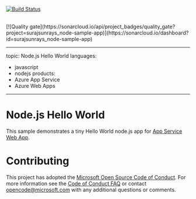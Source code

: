 
[![Build Status](https://dev.azure.com/surajsunrays86/SunraysAzurePipelineTest/_apis/build/status/surajsunrays.node-sample-app?branchName=master)](https://dev.azure.com/surajsunrays86/SunraysAzurePipelineTest/_build/latest?definitionId=1&branchName=master)

</br>
[![Quality gate](https://sonarcloud.io/api/project_badges/quality_gate?project=surajsunrays_node-sample-app)](https://sonarcloud.io/dashboard?id=surajsunrays_node-sample-app)

---
topic: Node.js Hello World
languages:
  - javascript
  - nodejs
products:
  - Azure App Service
  - Azure Web Apps
---

# Node.js Hello World

This sample demonstrates a tiny Hello World node.js app for [App Service Web App](https://docs.microsoft.com/azure/app-service-web).

# Contributing

This project has adopted the [Microsoft Open Source Code of Conduct](https://opensource.microsoft.com/codeofconduct/). For more information see the [Code of Conduct FAQ](https://opensource.microsoft.com/codeofconduct/faq/) or contact [opencode@microsoft.com](mailto:opencode@microsoft.com) with any additional questions or comments.
